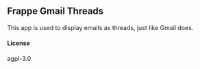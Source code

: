 ## Frappe Gmail Threads

This app is used to display emails as threads, just like Gmail does.

#### License

agpl-3.0